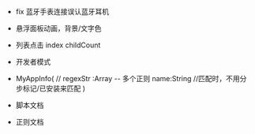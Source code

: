
- fix 蓝牙手表连接误认蓝牙耳机

- 悬浮面板动画，背景/文字色

- 列表点击 index childCount

- 开发者模式

- MyAppInfo(
//  regexStr :Array<String> -- 多个正则
    name:String
//匹配时，不用分步标记/已安装来匹配
)

- 脚本文档
- 正则文档

